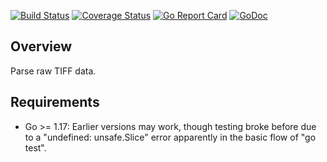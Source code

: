 [![Build Status](https://travis-ci.org/dsoprea/go-tiff-image-structure.svg?branch=master)](https://travis-ci.org/dsoprea/go-tiff-image-structure)
[![Coverage Status](https://coveralls.io/repos/github/dsoprea/go-tiff-image-structure/badge.svg?branch=master)](https://coveralls.io/github/dsoprea/go-tiff-image-structure?branch=master)
[![Go Report Card](https://goreportcard.com/badge/github.com/dsoprea/go-tiff-image-structure/v2)](https://goreportcard.com/report/github.com/dsoprea/go-tiff-image-structure)
[![GoDoc](https://godoc.org/github.com/dsoprea/go-tiff-image-structure/v2?status.svg)](https://godoc.org/github.com/dsoprea/go-tiff-image-structure)

## Overview

Parse raw TIFF data.

## Requirements

- Go >= 1.17: Earlier versions may work, though testing broke before due to a "undefined:
unsafe.Slice" error apparently in the basic flow of "go test".
